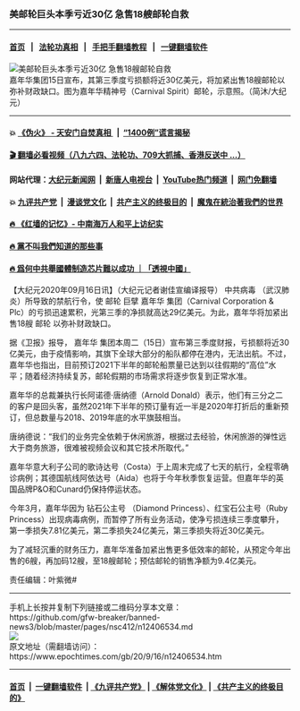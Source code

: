 ### 美邮轮巨头本季亏近30亿 急售18艘邮轮自救
------------------------

#### [首页](https://github.com/gfw-breaker/banned-news3/blob/master/README.md) &nbsp;&nbsp;|&nbsp;&nbsp; [法轮功真相](https://github.com/begood0513/basic/blob/master/README.md)  &nbsp;&nbsp;|&nbsp;&nbsp; [手把手翻墙教程](https://github.com/gfw-breaker/guides/wiki)  &nbsp;&nbsp;|&nbsp;&nbsp; [一键翻墙软件](https://github.com/gfw-breaker/nogfw/blob/master/README.md)  



<div><img alt="美邮轮巨头本季亏近30亿 急售18艘邮轮自救" class="attachment-djy_600_400 size-djy_600_400 wp-post-image" src="https://i.epochtimes.com/assets/uploads/2020/09/DSC_3729@1200x1200-600x400.jpg"/>
<div class="caption">
 嘉年华集团15日宣布，其第三季度亏损额将近30亿美元，将加紧出售18艘邮轮以弥补财政缺口。图为嘉年华精神号（Carnival Spirit）邮轮，示意照。（简沐/大纪元）
</div></div><hr/>

#### 💥 [《伪火》 - 天安门自焚真相 ](http://158.247.195.190:10000/videos/blog/weihuo.html)&nbsp; |&nbsp; [“1400例”谎言揭秘  ](http://158.247.195.190:10000/videos/blog/jiexi1400.html)

#### [ 🎬  翻墙必看视频（八九六四、法轮功、709大抓捕、香港反送中 ...）](https://github.com/gfw-breaker/links/blob/master/banned.md)

#### 网站代理：[大纪元新闻网](http://158.247.195.190:10080/gb/) &nbsp;|&nbsp; [新唐人电视台](http://158.247.195.190:8808/gb/)  &nbsp;|&nbsp; [YouTube热门频道](http://158.247.195.190/youtube.html) &nbsp;|&nbsp; [网门免翻墙](http://158.247.195.190:11000/show.aspx?name=ogHome)

#### 💥 [九评共产党](http://158.247.195.190:10000/videos/res/jiuping/)&nbsp; |&nbsp; [漫谈党文化](http://158.247.195.190:10000/videos/res/mtdwh/)&nbsp; |&nbsp; [共产主义的终极目的](http://158.247.195.190:10000/videos/res/zjmd/)&nbsp; |&nbsp; [魔鬼在統治著我們的世界](http://158.247.195.190:10000/videos/res/TheSpecter/)  

#### [ 🔥  《红墙的记忆》- 中南海万人和平上访纪实](http://158.247.195.190:10000/videos/news/../legend/index.html)

#### [ 🔥  黨不叫我們知道的那些事](http://158.247.195.190:10000/videos/news/truth02.html)

#### [ 🔥  爲何中共舉國體制造芯片難以成功 ｜「透視中國」](http://158.247.195.190:10000/videos/news/don03.html)

<div><p>
 【大纪元2020年09月16日讯】（大纪元记者谢佳宣编译报导）
 <ok href="https://www.epochtimes.com/gb/tag/%E4%B8%AD%E5%85%B1%E7%97%85%E6%AF%92.html">
  中共病毒
 </ok>
 （武汉肺炎）所导致的禁航行令，使
 <ok href="https://www.epochtimes.com/gb/tag/%E9%82%AE%E8%BD%AE.html">
  邮轮
 </ok>
 巨擘
 <ok href="https://www.epochtimes.com/gb/tag/%E5%98%89%E5%B9%B4%E5%8D%8E.html">
  嘉年华
 </ok>
 集团（Carnival Corporation &amp; Plc）的亏损迅速累积，光第三季的净损就高达29亿美元。为此，嘉年华将加紧出售18艘
 <ok href="https://www.epochtimes.com/gb/tag/%E9%82%AE%E8%BD%AE.html">
  邮轮
 </ok>
 以弥补财政缺口。
</p>
<p>
 据《卫报》报导，
 <ok href="https://www.epochtimes.com/gb/tag/%E5%98%89%E5%B9%B4%E5%8D%8E.html">
  嘉年华
 </ok>
 集团本周二（15日）宣布第三季度财报，亏损额将近30亿美元，由于疫情影响，其旗下全球大部分的船队都停在港内，无法出航。不过，嘉年华也指出，目前预订2021下半年的邮轮船票量已达到以往假期的“高位”水平；随着经济持续复苏，邮轮假期的市场需求将逐步恢复到正常水准。
</p>
<p>
 嘉年华的总裁兼执行长阿诺德·唐纳德（Arnold Donald）表示，他们有三分之二的客户是回头客，虽然2021年下半年的预订量有近一半是2020年打折后的重新预订，但总数量与2018、2019年底的水平旗鼓相当。
</p>
<p>
 唐纳德说：“我们的业务完全依赖于休闲旅游，根据过去经验，休闲旅游的弹性远大于商务旅游，很难被视频会议和其它技术所取代。”
</p>
<p>
 嘉年华意大利子公司的歌诗达号（Costa）于上周末完成了七天的航行，全程零确诊病例；其德国航线阿依达号（Aida）也将于今年秋季恢复运营。但嘉年华的英国品牌P&amp;O和Cunard仍保持停运状态。
</p>
<p>
 今年3月，嘉年华因为
 <ok href="https://www.epochtimes.com/gb/tag/%E9%92%BB%E7%9F%B3%E5%85%AC%E4%B8%BB%E5%8F%B7.html">
  钻石公主号
 </ok>
 （Diamond Princess）、红宝石公主号（Ruby Princess）出现病毒病例，而暂停了所有业务活动，使净亏损连续三季度攀升，第一季损失7.81亿美元，第二季损失24亿美元，第三季损失将近30亿美元。
</p>
<p>
 为了减轻沉重的财务压力，嘉年华准备加紧出售更多低效率的邮轮，从预定今年出售的6艘，再加码12艘，至18艘邮轮；预估邮轮的销售净额为9.4亿美元。
</p>
<p>
 责任编辑：叶紫微#
</p>
</div>
<hr/>
手机上长按并复制下列链接或二维码分享本文章：<br/>
https://github.com/gfw-breaker/banned-news3/blob/master/pages/nsc412/n12406534.md <br/>
<a href='https://github.com/gfw-breaker/banned-news3/blob/master/pages/nsc412/n12406534.md'><img src='https://github.com/gfw-breaker/banned-news3/blob/master/pages/nsc412/n12406534.md.png'/></a> <br/>
原文地址（需翻墙访问）：https://www.epochtimes.com/gb/20/9/16/n12406534.htm


------------------------
#### [首页](https://github.com/gfw-breaker/banned-news3/blob/master/README.md) &nbsp;|&nbsp; [一键翻墙软件](https://github.com/gfw-breaker/nogfw/blob/master/README.md) &nbsp;| [《九评共产党》](https://github.com/gfw-breaker/9ping.md/blob/master/README.md#九评之一评共产党是什么) | [《解体党文化》](https://github.com/gfw-breaker/jtdwh.md/blob/master/README.md) | [《共产主义的终极目的》](https://github.com/gfw-breaker/gczydzjmd.md/blob/master/README.md)


<img src='http://gfw-breaker.win/banned-news3/pages/nsc412/n12406534.md' width='0px' height='0px'/>